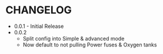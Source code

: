 # CHANGELOG

- 0.0.1 - Initial Release
- 0.0.2
  - Split config into Simple & advanced mode
  - Now default to not pulling Power fuses & Oxygen tanks
